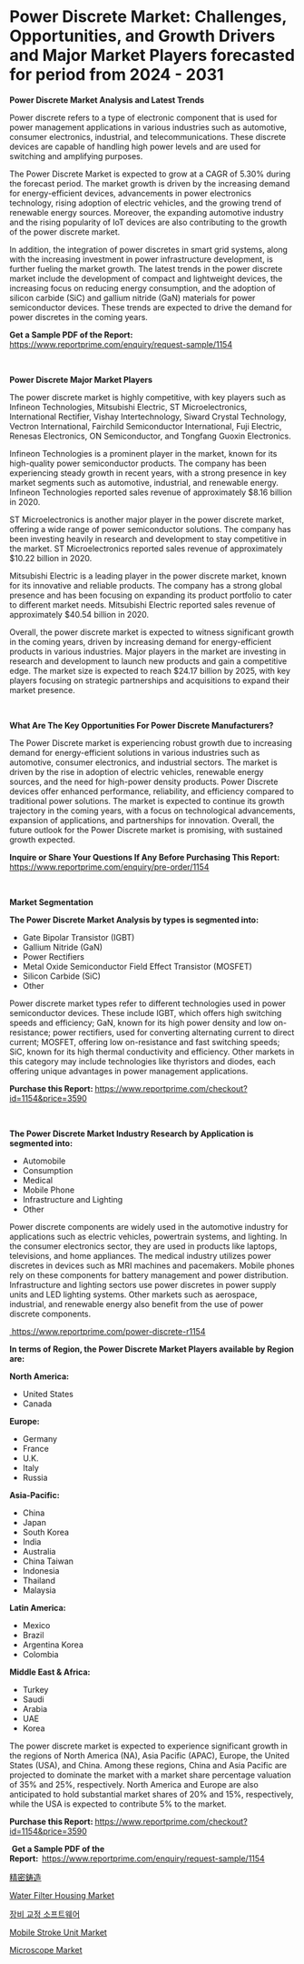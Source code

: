 <p><h1>Power Discrete Market: Challenges, Opportunities, and Growth Drivers and Major Market Players forecasted for period from 2024 - 2031</h1></p><p><strong>Power Discrete Market Analysis and Latest Trends</strong></p>
<p><p>Power discrete refers to a type of electronic component that is used for power management applications in various industries such as automotive, consumer electronics, industrial, and telecommunications. These discrete devices are capable of handling high power levels and are used for switching and amplifying purposes.</p><p>The Power Discrete Market is expected to grow at a CAGR of 5.30% during the forecast period. The market growth is driven by the increasing demand for energy-efficient devices, advancements in power electronics technology, rising adoption of electric vehicles, and the growing trend of renewable energy sources. Moreover, the expanding automotive industry and the rising popularity of IoT devices are also contributing to the growth of the power discrete market.</p><p>In addition, the integration of power discretes in smart grid systems, along with the increasing investment in power infrastructure development, is further fueling the market growth. The latest trends in the power discrete market include the development of compact and lightweight devices, the increasing focus on reducing energy consumption, and the adoption of silicon carbide (SiC) and gallium nitride (GaN) materials for power semiconductor devices. These trends are expected to drive the demand for power discretes in the coming years.</p></p>
<p><strong>Get a Sample PDF of the Report:&nbsp;</strong> <a href="https://www.reportprime.com/enquiry/request-sample/1154">https://www.reportprime.com/enquiry/request-sample/1154</a></p>
<p>&nbsp;</p>
<p><strong>Power Discrete Major Market Players</strong></p>
<p><p>The power discrete market is highly competitive, with key players such as Infineon Technologies, Mitsubishi Electric, ST Microelectronics, International Rectifier, Vishay Intertechnology, Siward Crystal Technology, Vectron International, Fairchild Semiconductor International, Fuji Electric, Renesas Electronics, ON Semiconductor, and Tongfang Guoxin Electronics. </p><p>Infineon Technologies is a prominent player in the market, known for its high-quality power semiconductor products. The company has been experiencing steady growth in recent years, with a strong presence in key market segments such as automotive, industrial, and renewable energy. Infineon Technologies reported sales revenue of approximately $8.16 billion in 2020.</p><p>ST Microelectronics is another major player in the power discrete market, offering a wide range of power semiconductor solutions. The company has been investing heavily in research and development to stay competitive in the market. ST Microelectronics reported sales revenue of approximately $10.22 billion in 2020.</p><p>Mitsubishi Electric is a leading player in the power discrete market, known for its innovative and reliable products. The company has a strong global presence and has been focusing on expanding its product portfolio to cater to different market needs. Mitsubishi Electric reported sales revenue of approximately $40.54 billion in 2020.</p><p>Overall, the power discrete market is expected to witness significant growth in the coming years, driven by increasing demand for energy-efficient products in various industries. Major players in the market are investing in research and development to launch new products and gain a competitive edge. The market size is expected to reach $24.17 billion by 2025, with key players focusing on strategic partnerships and acquisitions to expand their market presence.</p></p>
<p>&nbsp;</p>
<p><strong>What Are The Key Opportunities For Power Discrete Manufacturers?</strong></p>
<p><p>The Power Discrete market is experiencing robust growth due to increasing demand for energy-efficient solutions in various industries such as automotive, consumer electronics, and industrial sectors. The market is driven by the rise in adoption of electric vehicles, renewable energy sources, and the need for high-power density products. Power Discrete devices offer enhanced performance, reliability, and efficiency compared to traditional power solutions. The market is expected to continue its growth trajectory in the coming years, with a focus on technological advancements, expansion of applications, and partnerships for innovation. Overall, the future outlook for the Power Discrete market is promising, with sustained growth expected.</p></p>
<p><strong>Inquire or Share Your Questions If Any Before Purchasing This Report:</strong> <a href="https://www.reportprime.com/enquiry/pre-order/1154">https://www.reportprime.com/enquiry/pre-order/1154</a></p>
<p>&nbsp;</p>
<p><strong>Market Segmentation</strong></p>
<p><strong>The Power Discrete Market Analysis by types is segmented into:</strong></p>
<p><ul><li>Gate Bipolar Transistor (IGBT)</li><li>Gallium Nitride (GaN)</li><li>Power Rectifiers</li><li>Metal Oxide Semiconductor Field Effect Transistor (MOSFET)</li><li>Silicon Carbide (SiC)</li><li>Other</li></ul></p>
<p><p>Power discrete market types refer to different technologies used in power semiconductor devices. These include IGBT, which offers high switching speeds and efficiency; GaN, known for its high power density and low on-resistance; power rectifiers, used for converting alternating current to direct current; MOSFET, offering low on-resistance and fast switching speeds; SiC, known for its high thermal conductivity and efficiency. Other markets in this category may include technologies like thyristors and diodes, each offering unique advantages in power management applications.</p></p>
<p><strong>Purchase this Report:&nbsp;</strong><a href="https://www.reportprime.com/checkout?id=1154&price=3590">https://www.reportprime.com/checkout?id=1154&price=3590</a></p>
<p>&nbsp;</p>
<p><strong>The Power Discrete Market Industry Research by Application is segmented into:</strong></p>
<p><ul><li>Automobile</li><li>Consumption</li><li>Medical</li><li>Mobile Phone</li><li>Infrastructure and Lighting</li><li>Other</li></ul></p>
<p><p>Power discrete components are widely used in the automotive industry for applications such as electric vehicles, powertrain systems, and lighting. In the consumer electronics sector, they are used in products like laptops, televisions, and home appliances. The medical industry utilizes power discretes in devices such as MRI machines and pacemakers. Mobile phones rely on these components for battery management and power distribution. Infrastructure and lighting sectors use power discretes in power supply units and LED lighting systems. Other markets such as aerospace, industrial, and renewable energy also benefit from the use of power discrete components.</p></p>
<p><a href="https://www.reportprime.com/power-discrete-r1154">&nbsp;https://www.reportprime.com/power-discrete-r1154</a></p>
<p><strong>In terms of Region, the Power Discrete Market Players available by Region are:</strong></p>
<p>
    <p> <strong> North America: </strong>
        <ul>
            <li>United States</li>
            <li>Canada</li>
        </ul>
        </p> 
    <p> <strong> Europe: </strong>
        <ul>
            <li>Germany</li>
            <li>France</li>
            <li>U.K.</li>
            <li>Italy</li>
            <li>Russia</li>
        </ul>
        </p> 
    <p> <strong> Asia-Pacific: </strong>
        <ul>
            <li>China</li>
            <li>Japan</li>
            <li>South Korea</li>
            <li>India</li>
            <li>Australia</li>
            <li>China Taiwan</li>
            <li>Indonesia</li>
            <li>Thailand</li>
            <li>Malaysia</li>
        </ul>
        </p> 
    <p> <strong> Latin America: </strong>
        <ul>
            <li>Mexico</li>
            <li>Brazil</li>
            <li>Argentina Korea</li>
            <li>Colombia</li>
        </ul>
        </p> 
    <p> <strong> Middle East & Africa: </strong>
        <ul>
            <li>Turkey</li>
            <li>Saudi</li>
            <li>Arabia</li>
            <li>UAE</li>
            <li>Korea</li>
        </ul>
    </p>
    </p>
<p><p>The power discrete market is expected to experience significant growth in the regions of North America (NA), Asia Pacific (APAC), Europe, the United States (USA), and China. Among these regions, China and Asia Pacific are projected to dominate the market with a market share percentage valuation of 35% and 25%, respectively. North America and Europe are also anticipated to hold substantial market shares of 20% and 15%, respectively, while the USA is expected to contribute 5% to the market.</p></p>
<p><strong>Purchase this Report: </strong><a href="https://www.reportprime.com/checkout?id=1154&price=3590">https://www.reportprime.com/checkout?id=1154&price=3590</a></p>
<p>&nbsp;<strong>Get a Sample PDF of the Report:&nbsp;&nbsp;</strong><a href="https://www.reportprime.com/enquiry/request-sample/1154">https://www.reportprime.com/enquiry/request-sample/1154</a></p>
<p><strong></strong></p>
<p><p><a href="https://medium.com/@bulahhamill28/%E8%A3%BD%E5%93%81-%E3%82%B7%E3%83%AA%E3%82%AB%E3%82%BD%E3%83%AB%E7%B2%BE%E5%AF%86%E9%8B%B3%E9%80%A0-%E3%82%A6%E3%82%A9%E3%83%BC%E3%82%BF%E3%83%BC%E3%82%B0%E3%83%A9%E3%82%B9%E7%B2%BE%E5%AF%86%E9%8B%B3%E9%80%A0-%E3%81%9D%E3%81%AE%E4%BB%96-%E3%81%AB%E3%82%88%E3%82%8B%E7%B2%BE%E5%AF%86%E9%8B%B3%E9%80%A0%E5%B8%82%E5%A0%B4%E3%81%AE%E8%A6%8F%E6%A8%A1-%E3%82%B7%E3%82%A7%E3%82%A2-%E3%83%88%E3%83%AC%E3%83%B3%E3%83%89%E5%88%86%E6%9E%90%E3%83%AC%E3%83%9D%E3%83%BC%E3%83%88-%E3%81%8A%E3%82%88%E3%81%B3%E3%82%BB%E3%82%B0%E3%83%A1%E3%83%B3%E3%83%88%E4%BA%88%E6%B8%AC-2024%E5%B9%B4-2031%E5%B9%B4-34ed964892b2">精密鋳造</a></p><p><a href="https://www.linkedin.com/pulse/water-filter-housing-market-size-amp-share-analysis-growth-wim6f">Water Filter Housing Market</a></p><p><a href="https://medium.com/@isabelbogisich2022/%EA%B8%80%EB%A1%9C%EB%B2%8C-%EC%9E%A5%EB%B9%84-%EB%B3%B4%EC%A0%95-%EC%86%8C%ED%94%84%ED%8A%B8%EC%9B%A8%EC%96%B4-%EC%82%B0%EC%97%85-%EC%9C%A0%ED%98%95-%EC%9D%91%EC%9A%A9-%ED%94%84%EB%A1%9C%EA%B7%B8%EB%9E%A8-%EC%8B%9C%EC%9E%A5-%EC%B0%B8%EA%B0%80%EC%9E%90-%EC%A7%80%EC%97%AD%EB%B3%84-%EC%84%B1%EC%9E%A5-%EB%B6%84%EC%84%9D-%EB%B0%8F-%EB%AF%B8%EB%9E%98-%EC%8B%9C%EB%82%98%EB%A6%AC%EC%98%A4-2024-2031-817bf00e1732">장비 교정 소프트웨어</a></p><p><a href="https://issuu.com/reportprime-2/docs/mobile-stroke-unit-market-size-2030.pptx">Mobile Stroke Unit Market</a></p><p><a href="https://issuu.com/reportprime-2/docs/microscope-market-size-2030.pptx">Microscope Market</a></p></p>